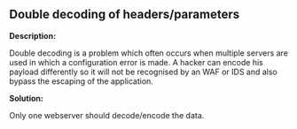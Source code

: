 
Double decoding of headers/parameters
-------

**Description:**

Double decoding is a problem which often occurs when multiple servers are used in which a configuration error is made. A hacker can encode his payload differently so it will not be recognised by an WAF or IDS and also bypass the escaping of the application.


**Solution:**

Only one webserver should decode/encode the data.
	